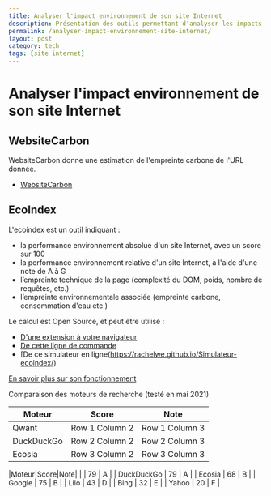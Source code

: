 ```yaml
---
title: Analyser l'impact environnement de son site Internet
description: Présentation des outils permettant d'analyser les impacts environnementaux de son site Internet
permalink: /analyser-impact-environnement-site-internet/
layout: post
category: tech
tags: [site internet]
---
```


# Analyser l'impact environnement de son site Internet

## WebsiteCarbon

WebsiteCarbon donne une estimation de l'empreinte carbone de l'URL donnée.

* [WebsiteCarbon](https://www.websitecarbon.com/)

## EcoIndex

L'ecoindex est un outil indiquant :
* la performance environnement absolue d'un site Internet, avec un score sur 100
* la performance environnement relative d'un site Internet, à l'aide d'une note de A à G
* l’empreinte technique de la page (complexité du DOM, poids, nombre de requêtes, etc.)
* l’empreinte environnementale associée (empreinte carbone, consommation d'eau etc.)

Le calcul est Open Source, et peut être utilisé :
* [D'une extension à votre navigateur](http://www.ecoindex.fr/)
* [De cette ligne de commande](https://github.com/cnumr/ecoindex_cli)
* [De ce simulateur en ligne(https://rachelwe.github.io/Simulateur-ecoindex/)

[En savoir plus sur son fonctionnement](http://www.ecoindex.fr/quest-ce-que-ecoindex/)

Comparaison des moteurs de recherche (testé en mai 2021)

| Moteur          | Score           | Note            |
| --------------- | --------------- | --------------- |
| Qwant | Row 1 Column 2 | Row 1 Column 3 |
| DuckDuckGo | Row 2 Column 2 | Row 2 Column 3 |
| Ecosia | Row 3 Column 2 | Row 3 Column 3 |

|Moteur|Score|Note|
|      |    79    | A |
|    DuckDuckGo  |    79    | A |
|    Ecosia  |    68    | B |
|    Google  |    75    | B |
|    Lilo  |    43    | D |
|    Bing    |    32    | E   |
|    Yahoo    |    20    | F   |
